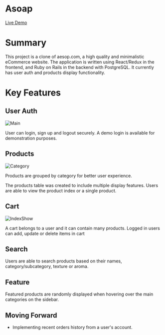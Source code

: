 # Asoap

[Live Demo](https://asoap.herokuapp.com/#/)

# Summary

This project is a clone of aesop.com, a high quality and minimalistic eCommerce website. The application is written using React/Redux in the frontend, and Ruby on Rails in the backend with PostgreSQL. It currently has user auth and products display functionality.


# Key Features

## User Auth

![Main](demo/asoap1.gif)

User can login, sign up and logout securely. A demo login is available for demonstration purposes. 



## Products

![Category](demo/asoap2.gif)

Products are grouped by category for better user experience. 

The products table was created to include multiple display features. Users are able to view the product index or a single product.


## Cart

![IndexShow](demo/asoap3.gif)

A cart belongs to a user and it can contain many products. Logged in users can add, update or delete items in cart


## Search

Users are able to search products based on their names, category/subcategory, texture or aroma.


## Feature

Featured products are randomly displayed when hovering over the main categories on the sidebar.


## Moving Forward

* Implementing recent orders history from a user's account.


